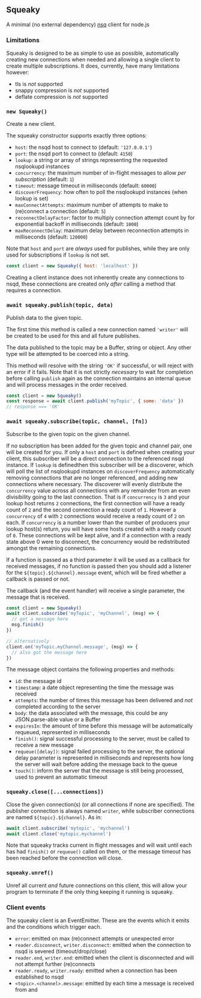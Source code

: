 ## Squeaky

A minimal (no external dependency) [nsq](http://nsq.io) client for node.js

### Limitations

Squeaky is designed to be as simple to use as possible, automatically creating new connections when needed and allowing a single client to create multiple subscriptions.
It does, currently, have many limitations however:

- tls is _not_ supported
- snappy compression is _not_ supported
- deflate compression is _not_ supported

### `new Squeaky()`

Create a new client.

The squeaky constructor supports exactly three options:

- `host`: the nsqd host to connect to (default: `'127.0.0.1'`)
- `port`: the nsqd port to connect to (default: `4150`)
- `lookup`: a string or array of strings representing the requested nsqlookupd instances
- `concurrency`: the maximum number of in-flight messages to allow _per subscription_ (default: `1`)
- `timeout`: message timeout in milliseconds (default: `60000`)
- `discoverFrequency`: how often to poll the nsqlookupd instances (when lookup is set)
- `maxConnectAttempts`: maximum number of attempts to make to (re)connect a connection (default: `5`)
- `reconnectDelayFactor`: factor to multiply connection attempt count by for exponential backoff in milliseconds (default: `1000`)
- `maxReconnectDelay`: maximum delay between reconnection attempts in milliseconds (default: `120000`)

Note that `host` and `port` are _always_ used for publishes, while they are only used for subscriptions if `lookup` is not set.

```js
const client = new Squeaky({ host: 'localhost' })
```

Creating a client instance does not inherently create any connections to nsqd, these connections are created only _after_ calling a method that requires a connection.

### `await squeaky.publish(topic, data)`

Publish data to the given topic.

The first time this method is called a new connection named `'writer'` will be created to be used for this and all future publishes.

The data published to the topic may be a Buffer, string or object. Any other type will be attempted to be coerced into a string.

This method will resolve with the string `'OK'` if successful, or will reject with an error if it fails. Note that it is not strictly _necessary_ to wait for completion before calling `publish` again as the connection maintains an internal queue and will process messages in the order received.

```js
const client = new Squeaky()
const response = await client.publish('myTopic', { some: 'data' })
// response === 'OK'
```

### `await squeaky.subscribe(topic, channel, [fn])`

Subscribe to the given topic on the given channel.

If no subscription has been added for the given topic and channel pair, one will be created for you. If only a `host` and `port` is defined when creating your client, this subscriber will be a direct connection to the referenced nsqd instance. If `lookup` is definedthen this subscriber will be a discoverer, which will poll the list of nsqlookupd instances on `discoverFrequency` automatically removing connections that are no longer referenced, and adding new connections where necessary. The discoverer will evenly distribute the `concurrency` value across all connections with any remainder from an even divisibility going to the last connection. That is if `concurrency` is `3` and your lookup host returns `2` connections, the first connection will have a ready count of `2` and the second connection a ready count of `1`. However a `concurrency` of `4` with `2` connections would receive a ready count of `2` on each. If `concurrency` is a number lower than the number of producers your lookup host(s) return, you will have some hosts created with a ready count of `0`. These connections will be kept alive, and if a connection with a ready state above 0 were to disconnect, the concurrency would be redistributed amongst the remaining connections.

If a function is passed as a third parameter it will be used as a callback for received messages, if no function is passed then you should add a listener for the `${topic}.${channel}.message` event, which will be fired whether a callback is passed or not.

The callback (and the event handler) will receive a single parameter, the message that is received.

```js
const client = new Squeaky()
await client.subscribe('myTopic', 'myChannel', (msg) => {
  // got a message here
  msg.finish()
})

// alternatively
client.on('myTopic.myChannel.message', (msg) => {
  // also got the message here
})
```

The message object contains the following properties and methods:

- `id`: the message id
- `timestamp`: a date object representing the time the message was received
- `attempts`: the number of times this message has been delivered and _not_ completed according to the server
- `body`: the data associated with the message, this could be any JSON.parse-able value or a Buffer
- `expiresIn`: the amount of time before this message will be automatically requeued, represented in milliseconds
- `finish()`: signal successful processing to the server, must be called to receive a new message
- `requeue([delay])`: signal failed processing to the server, the optional delay parameter is represented in milliseconds and represents how long the server will wait before adding the message back to the queue
- `touch()`: inform the server that the message is still being processed, used to prevent an automatic timeout

### `squeaky.close([...connections])`

Close the given connection(s) (or all connections if none are specified). The publisher connection is always named `writer`, while subscriber connections are named `${topic}.${channel}`. As in:

```js
await client.subscribe('mytopic', 'mychannel')
await client.close('mytopic.mychannel')
```

Note that squeaky tracks current in flight messages and will wait until each has had `finish()` or `requeue()` called on them, or the message timeout has been reached before the connection will close.

### `squeaky.unref()`

Unref all current _and_ future connections on this client, this will allow your program to terminate if the only thing keeping it running is squeaky.

### Client events

The squeaky client is an EventEmitter. These are the events which it emits and the conditions which trigger each.

- `error`: emitted on max (re)connect attempts or unexpected error
- `reader.disconnect`, `writer.disconnect`: emitted when the connection to nsqd is severed (timeout/drop/close)
- `reader.end`, `writer.end`: emitted when the client is disconnected and will not attempt further (re)connects
- `reader.ready`, `writer.ready`: emitted when a connection has been established to nsqd
- `<topic>.<channel>.message`: emitted by each time a message is received from <topic> and <channel>

